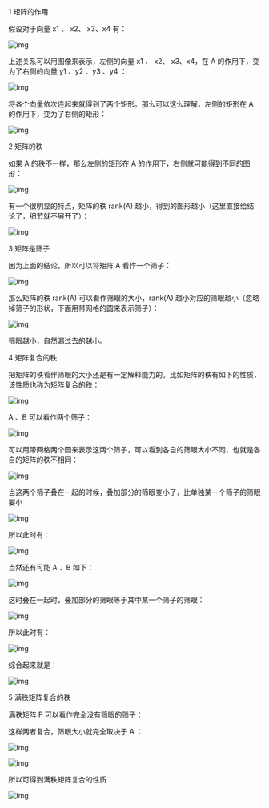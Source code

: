 1 矩阵的作用

假设对于向量 x1 、 x2、 x3、x4 有：

![img](https://imgconvert.csdnimg.cn/aHR0cDovL3BiMy5wc3RhdHAuY29tL2xhcmdlL3BnYy1pbWFnZS84Y2M5MzZlMzRkMzI0ZGM5ODllNjU1Mzc2YzMxNDgzMQ?x-oss-process=image/format,png)

上述关系可以用图像来表示，左侧的向量 x1 、 x2、 x3、x4，在 A 的作用下，变为了右侧的向量 y1 、y2 、y3 、y4 ：

![img](https://imgconvert.csdnimg.cn/aHR0cDovL3BiMy5wc3RhdHAuY29tL2xhcmdlL3BnYy1pbWFnZS8wZmU0NWZiOTY5MmE0YzdlOGQzZjRlZjlkMGFlMjk2Mg?x-oss-process=image/format,png)

将各个向量依次连起来就得到了两个矩形。那么可以这么理解，左侧的矩形在 A 的作用下，变为了右侧的矩形：

![img](https://imgconvert.csdnimg.cn/aHR0cDovL3BiMy5wc3RhdHAuY29tL2xhcmdlL3BnYy1pbWFnZS82N2JiOTljNTQ2OGI0ZjllYTBiMWY3MDhiMjI2MmE5ZQ?x-oss-process=image/format,png)

2 矩阵的秩

如果 A 的秩不一样，那么左侧的矩形在 A 的作用下，右侧就可能得到不同的图形：

![img](https://imgconvert.csdnimg.cn/aHR0cDovL3BiMy5wc3RhdHAuY29tL2xhcmdlL3BnYy1pbWFnZS85NGI1OTEyZTU4OGE0ZDJiYTk5ODczNTA2NjE0N2EzMg?x-oss-process=image/format,png)

有一个很明显的特点，矩阵的秩 rank(A) 越小，得到的图形越小（这里直接给结论了，细节就不展开了）：

![img](https://imgconvert.csdnimg.cn/aHR0cDovL3BiMy5wc3RhdHAuY29tL2xhcmdlL3BnYy1pbWFnZS9lNjJmODA4ZGYzNjE0YmJkYmM3NDUwMDQ5NjlkMGFmMQ?x-oss-process=image/format,png)

3 矩阵是筛子

因为上面的结论，所以可以将矩阵 A 看作一个筛子：

![img](https://imgconvert.csdnimg.cn/aHR0cDovL3BiMy5wc3RhdHAuY29tL2xhcmdlL3BnYy1pbWFnZS9lYjY2NTU1NmYyOGM0MDFmOTk2MGNiYjFmYzRjNTRmNg?x-oss-process=image/format,png)

那么矩阵的秩 rank(A) 可以看作筛眼的大小，rank(A) 越小对应的筛眼越小（忽略掉筛子的形状，下面用带网格的圆来表示筛子）：

![img](https://imgconvert.csdnimg.cn/aHR0cDovL3BiMy5wc3RhdHAuY29tL2xhcmdlL3BnYy1pbWFnZS82NDRhM2Y0ZDVhNTM0MjA2YTRlMjU2MDU1ODZlODMyZQ?x-oss-process=image/format,png)

筛眼越小，自然漏过去的越小。

4 矩阵复合的秩

把矩阵的秩看作筛眼的大小还是有一定解释能力的。比如矩阵的秩有如下的性质，该性质也称为矩阵复合的秩：

![img](https://imgconvert.csdnimg.cn/aHR0cDovL3BiMy5wc3RhdHAuY29tL2xhcmdlL3BnYy1pbWFnZS85MTdkYmYzOTdlNDM0OGUzYThmM2Q4ODhmOGM0ZDgzNA?x-oss-process=image/format,png)

A 、B 可以看作两个筛子：

![img](https://imgconvert.csdnimg.cn/aHR0cDovL3BiMy5wc3RhdHAuY29tL2xhcmdlL3BnYy1pbWFnZS82YjNkYTBkMjBkNmQ0YzdlODFkNTUwOGM1MTY4Yjk2Zg?x-oss-process=image/format,png)

可以用带网格两个圆来表示这两个筛子，可以看到各自的筛眼大小不同，也就是各自的矩阵的秩不相同：

![img](https://imgconvert.csdnimg.cn/aHR0cDovL3BiMy5wc3RhdHAuY29tL2xhcmdlL3BnYy1pbWFnZS9jMTc3MjlhY2Q2MmY0ZjczOGQyZGRkZTE3MDVhNzlkZg?x-oss-process=image/format,png)

当这两个筛子叠在一起的时候，叠加部分的筛眼变小了，比单独某一个筛子的筛眼要小：

![img](https://imgconvert.csdnimg.cn/aHR0cDovL3BiMy5wc3RhdHAuY29tL2xhcmdlL3BnYy1pbWFnZS9jMmZiZTJkMzA4Yzk0MjZkYjM1YWY4ZTdmNzBjNDI1Mw?x-oss-process=image/format,png)

所以此时有：

![img](https://imgconvert.csdnimg.cn/aHR0cDovL3BiMy5wc3RhdHAuY29tL2xhcmdlL3BnYy1pbWFnZS9kNDcxODc0YTM4MTQ0MTIyOGRhNDJhNjFkYzJhMzYzNg?x-oss-process=image/format,png)

当然还有可能 A 、B 如下：

![img](https://imgconvert.csdnimg.cn/aHR0cDovL3BiMy5wc3RhdHAuY29tL2xhcmdlL3BnYy1pbWFnZS9lYmEwZDkwNTRhMWI0ZDEzODY3NTdlNGZjMDZhZTllMA?x-oss-process=image/format,png)

这时叠在一起时，叠加部分的筛眼等于其中某一个筛子的筛眼：



 ![img](https://imgconvert.csdnimg.cn/aHR0cDovL3BiMy5wc3RhdHAuY29tL2xhcmdlL3BnYy1pbWFnZS9mNWZjMDQ0M2U2NTI0MzE1OTMwNGFiNzhhMGRiOWYwYg?x-oss-process=image/format,png)

所以此时有：

![img](https://imgconvert.csdnimg.cn/aHR0cDovL3BiMy5wc3RhdHAuY29tL2xhcmdlL3BnYy1pbWFnZS9mMWFkYzcwNDZhNDg0YjMxODNlMzNjMmM3ODNlMzExNQ?x-oss-process=image/format,png)

综合起来就是：

![img](https://imgconvert.csdnimg.cn/aHR0cDovL3BiMy5wc3RhdHAuY29tL2xhcmdlL3BnYy1pbWFnZS8xOTRmNDkzYjVmYTY0YWI5YThiYTU0MjdhOTk1ZTI0OQ?x-oss-process=image/format,png)

5 满秩矩阵复合的秩

满秩矩阵 P 可以看作完全没有筛眼的筛子：



 

这样两者复合，筛眼大小就完全取决于 A ：

![img](https://imgconvert.csdnimg.cn/aHR0cDovL3BiMy5wc3RhdHAuY29tL2xhcmdlL3BnYy1pbWFnZS8yNTg2MDVhMjA2YzM0NGU0OWI3NjRlOWEzYWM5ODVjNg?x-oss-process=image/format,png)

 ![img](https://imgconvert.csdnimg.cn/aHR0cDovL3BiMy5wc3RhdHAuY29tL2xhcmdlL3BnYy1pbWFnZS9kZjNhNTVmMmY3ODU0YzA1YmI1Y2ViMzJiMDU2MDA0ZA?x-oss-process=image/format,png)

所以可得到满秩矩阵复合的性质：

![img](https://imgconvert.csdnimg.cn/aHR0cDovL3BiMy5wc3RhdHAuY29tL2xhcmdlL3BnYy1pbWFnZS8xYmY4YzIwZjNhZWE0N2JiYjFiOTE2YTRiMzljZGZjYg?x-oss-process=image/format,png)
